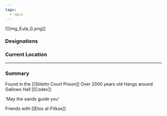 ```yaml
---
tags:
  - npcs
---
```

![[img_Eula_G.png]]
### Designations


### Current Location


___
### Summary
Found in the [[Stiletto Court Prison]]
Over 2000 years old
Hangs around Gallows Hall [[Codex]]

'May the sands guide you'

Friends with [[Etos al-Fitkas]]